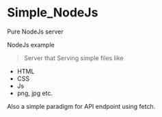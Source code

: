 # Simple_NodeJs
Pure NodeJs server


NodeJs example
>Server that Serving simple files like 
- HTML
- CSS
- Js
- png, jpg etc.

Also a simple paradigm for API endpoint using fetch.
